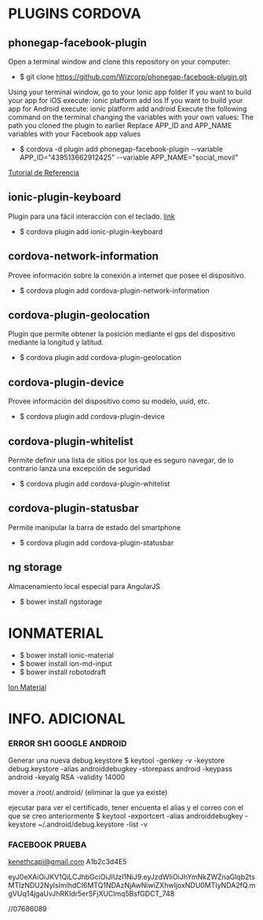 # PLUGINS CORDOVA
## phonegap-facebook-plugin
Open a terminal window and clone this repository on your computer:

 * $ git clone https://github.com/Wizcorp/phonegap-facebook-plugin.git

Using your terminal window, go to your Ionic app folder
If you want to build your app for iOS execute: ionic platform add ios
If you want to build your app for Android execute: ionic platform add android
Execute the following command on the terminal changing the variables with your own values:
The path you cloned the plugin to earlier
Replace APP_ID and APP_NAME variables with your Facebook app values

 * $ cordova -d plugin add phonegap-facebook-plugin --variable APP_ID="439513662912425" --variable APP_NAME="social_movil"
 
 [Tutorial de Referencia](https://ionicthemes.com/tutorials/about/native-facebook-login-with-ionic-framework)
 
## ionic-plugin-keyboard
Plugin para una fácil interacción con el teclado. [link](https://github.com/driftyco/ionic-plugin-keyboard)

 * $ cordova plugin add ionic-plugin-keyboard
 
## cordova-network-information
Provee información sobre la conexión a internet que posee el dispositivo.

 * $ cordova plugin add cordova-plugin-network-information


## cordova-plugin-geolocation
Plugin que permite obtener la posición mediante el gps del dispositivo mediante la longitud y latitud.

 * $ cordova plugin add cordova-plugin-geolocation


## cordova-plugin-device
Provee información del dispositivo como su modelo, uuid, etc.

 * $ cordova plugin add cordova-plugin-device
 
## cordova-plugin-whitelist
Permite definir una lista de sitios por los que es seguro navegar, de lo contrario lanza una excepción de seguridad

 * $ cordova plugin add cordova-plugin-whitelist

## cordova-plugin-statusbar
Permite manipular la barra de estado del smartphone

 * $ cordova plugin add cordova-plugin-statusbar
 
## ng storage
Almacenamiento local especial para AngularJS

* $ bower install ngstorage

# IONMATERIAL
 * $ bower install ionic-material
 * $ bower install ion-md-input 
 * $ bower install robotodraft 
 
 [Ion Material](https://github.com/zachsoft/Ionic-Material)
 
 

# INFO. ADICIONAL

### ERROR SH1 GOOGLE ANDROID

Generar una nueva debug.keystore
$ keytool -genkey -v -keystore debug.keystore -alias androiddebugkey -storepass android -keypass android -keyalg RSA -validity 14000

mover a /root/.android/  (eliminar la que ya existe)

ejecutar para ver el certificado, tener encuenta el alias y el correo con el que se creo anteriormente
$ keytool -exportcert -alias androiddebugkey -keystore ~/.android/debug.keystore -list -v


### FACEBOOK PRUEBA

kenethcapi@gmail.com
A1b2c3d4E5

eyJ0eXAiOiJKV1QiLCJhbGciOiJIUzI1NiJ9.eyJzdWIiOiJhYmNkZWZnaGlqb2tsMTIzNDU2NyIsImlhdCI6MTQ1NDAzNjAwNiwiZXhwIjoxNDU0MTIyNDA2fQ.mgVUq14jgaUvJhRKIdr5erSFjXUClmq5BsfGDCT_748

//07686089